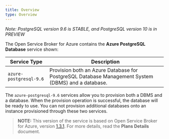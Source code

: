 ```yaml
---
title: Overview
type: Overview
---
```


*Note: PostgreSQL version 9.6 is STABLE, and PostgreSQL version 10 is in PREVIEW*

The Open Service Broker for Azure contains the **Azure PostgreSQL Database** service shown:

| Service Type                  | Description                                                  |
| ----------------------------- | ------------------------------------------------------------ |
| `azure-postgresql-9.6`          | Provision both an Azure Database for PostgreSQL Database Management System (DBMS) and a database. |

The `azure-postgresql-9.6` services allow you to provision both a DBMS and a database. When the provision operation is successful, the database will be ready to use. You can not provision additional databases onto an instance provisioned through these two services.

>**NOTE:** This version of the service is based on Open Service Broker for Azure, version [1.3.1](https://github.com/Azure/open-service-broker-azure/releases).
For more details, read the **Plans Details** document.
